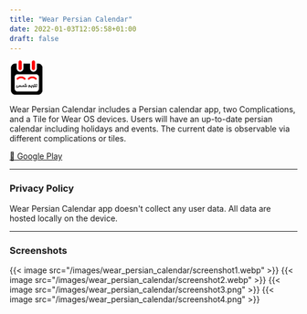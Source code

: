 ```yaml
---
title: "Wear Persian Calendar"
date: 2022-01-03T12:05:58+01:00
draft: false
---
```


![icon](/images/wear_persian_calendar/icon.png)

Wear Persian Calendar includes a Persian calendar app, two Complications, and a Tile for Wear OS devices. Users will have an up-to-date persian calendar including holidays and events. The current date is observable via different complications or tiles.

[🔗 Google Play](https://play.google.com/store/apps/details?id=com.mbt925.wear.calendar)

---

### Privacy Policy
Wear Persian Calendar app doesn't collect any user data. All data are hosted locally on the device.

---

### Screenshots

{{< image src="/images/wear_persian_calendar/screenshot1.webp" >}}
{{< image src="/images/wear_persian_calendar/screenshot2.webp" >}}
{{< image src="/images/wear_persian_calendar/screenshot3.png" >}}
{{< image src="/images/wear_persian_calendar/screenshot4.png" >}}